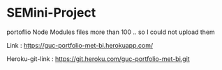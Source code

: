 # SEMini-Project
portoflio 
Node Modules files more than 100 .. so I could not upload them  

Link : https://guc-portfolio-met-bi.herokuapp.com/ 

Heroku-git-link :  https://git.heroku.com/guc-portfolio-met-bi.git

